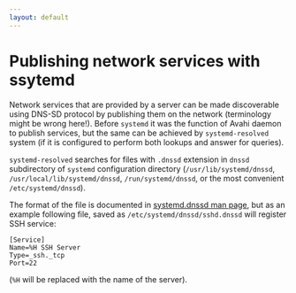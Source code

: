 ```yaml
---
layout: default
---
```


# Publishing network services with ssytemd

Network services that are provided by a server can be made discoverable using DNS-SD protocol by publishing them on the network (terminology might be wrong here!). Before `systemd` it was the function of Avahi daemon to publish services, but the same can be achieved by `systemd-resolved` system (if it is configured to perform both lookups and answer for queries).

`systemd-resolved` searches for files with `.dnssd` extension in `dnssd` subdirectory of `systemd` configuration directory (`/usr/lib/systemd/dnssd`, `/usr/local/lib/systemd/dnssd`, `/run/systemd/dnssd`, or the most convenient `/etc/systemd/dnssd`).

The format of the file is documented in [systemd.dnssd man page](https://www.freedesktop.org/software/systemd/man/systemd.dnssd.html), but as an example following file, saved as `/etc/systemd/dnssd/sshd.dnssd` will register SSH service:

```
[Service]
Name=%H SSH Server
Type=_ssh._tcp
Port=22
```

(`%H` will be replaced with the name of the server).
